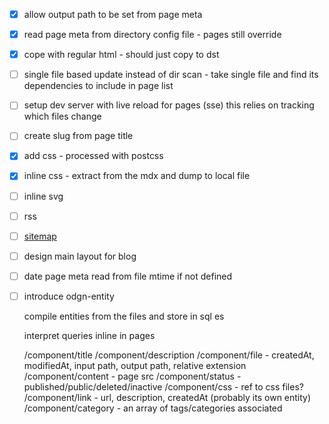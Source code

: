 

- [x] allow output path to be set from page meta

- [x] read page meta from directory config file - pages still override

- [x] cope with regular html - should just copy to dst

- [ ] single file based update instead of dir scan - take single file and find its dependencies to include in page list

- [ ] setup dev server with live reload for pages (sse)
    this relies on tracking which files change

- [ ] create slug from page title

- [x] add css - processed with postcss

- [x] inline css - extract from the mdx and dump to local file

- [ ] inline svg

- [ ] rss

- [ ] [sitemap](https://en.wikipedia.org/wiki/Sitemaps)
 
- [ ] design main layout for blog

- [ ] date page meta read from file mtime if not defined

- [ ] introduce odgn-entity

    compile entities from the files and store in sql es

    interpret queries inline in pages

    /component/title
    /component/description
    /component/file - createdAt, modifiedAt, input path, output path, relative extension
    /component/content - page src
    /component/status - published/public/deleted/inactive
    /component/css - ref to css files?
    /component/link - url, description, createdAt (probably its own entity)
    /component/category - an array of tags/categories associated
